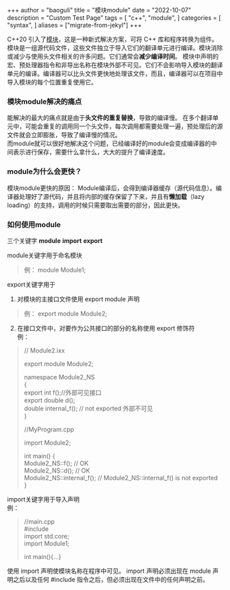+++
author = "baoguli"
title = "模块module"
date = "2022-10-07"
description = "Custom Test Page"
tags = [
    "c++",
    "module",
]
categories = [
    "syntax",
]
aliases = ["migrate-from-jekyl"]
+++

C++20 引入了[模块](https://en.cppreference.com/w/cpp/language/modules "Module")，这是一种新式解决方案，可将 C++ 库和程序转换为组件。  
模块是一组源代码文件，这些文件独立于导入它们的翻译单元进行编译。模块消除或减少与使用头文件相关的许多问题。它们通常会**减少编译时间**。 模块中声明的宏、预处理器指令和非导出名称在模块外部不可见。它们不会影响导入模块的翻译单元的编译。编译器可以比头文件更快地处理该文件，而且，编译器可以在项目中导入模块的每个位置重复使用它。  

### 模块module解决的痛点
能解决的最大的痛点就是由于**头文件的重复替换**，导致的编译慢。
在多个翻译单元中，可能会重复的调用同一个头文件，每次调用都需要处理一遍，预处理后的源文件就会立即膨胀，导致了编译慢的情况。  
而module就可以很好地解决这个问题，已经编译好的module会变成编译器的中间表示进行保存，需要什么拿什么，大大的提升了编译速度。

### module为什么会更快？
模块module更快的原因：
Module编译后，会得到编译器缓存（源代码信息）。编译器处理好了源代码，并且将内部的缓存保留了下来，并且有**懒加载**（lazy loading）的支持，调用的时候只需要取出需要的部分，因此更快。


### 如何使用module
三个关键字 **module** **import** **export**  

module关键字用于命名模块  
>例： module Module1;

export关键字用于  
1.	对模块的主接口文件使用 export module 声明  
>例： export module Module2;  
2.	在接口文件中，对要作为公共接口的部分的名称使用 export 修饰符  
例： 
>// Module2.ixx  
>  
>export module Module2;  
>  
>namespace Module2_NS  
>{  
>   export int f();//外部可见接口  
>   export double d();  
>   double internal_f(); // not exported 外部不可见  
>}  
>  
>//MyProgram.cpp  
>  
>import Module2;  
>  
>int main() {  
>    Module2_NS::f(); // OK  
>    Module2_NS::d(); // OK  
>    Module2_NS::internal_f(); // Module2_NS::internal_f() is not exported  
>}  


import关键字用于导入声明  
例：  
>//main.cpp  
>#include<iostream>  
>import std.core;  
>import Module1;  
>  
>int main(){…}  

使用 import 声明使模块名称在程序中可见。 import 声明必须出现在 module 声明之后以及任何 #include 指令之后，但必须出现在文件中的任何声明之前。

